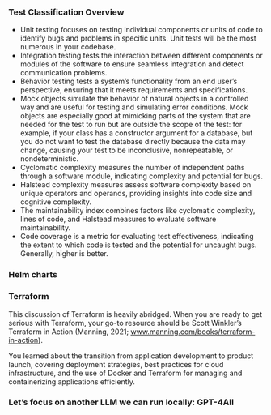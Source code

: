 ### Test Classification Overview
- Unit testing focuses on testing individual components or units of code to identify bugs and problems in specific units. Unit tests will be the most numerous in your codebase.
- Integration testing tests the interaction between different components or modules of the software to ensure seamless integration and detect communication problems.
- Behavior testing tests a system’s functionality from an end user’s perspective, ensuring that it meets requirements and specifications.
- Mock objects simulate the behavior of natural objects in a controlled way and are useful for testing and simulating error conditions. Mock objects are especially good at mimicking parts of the system that are needed for the test to run but are outside the scope of the test: for example, if your class has a constructor argument for a database, but you do not want to test the database directly because the data may change, causing your test to be inconclusive, nonrepeatable, or nondeterministic.
- Cyclomatic complexity measures the number of independent paths through a software module, indicating complexity and potential for bugs.
- Halstead complexity measures assess software complexity based on unique operators and operands, providing insights into code size and cognitive complexity.
- The maintainability index combines factors like cyclomatic complexity, lines of code, and Halstead measures to evaluate software maintainability.
- Code coverage is a metric for evaluating test effectiveness, indicating the extent to which code is tested and the potential for uncaught bugs. Generally, higher is better.

### Helm charts

### Terraform

This discussion of Terraform is heavily abridged. When you are ready to get serious with Terraform, your go-to resource should be Scott Winkler’s Terraform in Action (Manning, 2021; www.manning.com/books/terraform-in-action).

You learned about the transition from application development to product launch, covering deployment strategies, best practices for cloud infrastructure, and the use of Docker and Terraform for managing and containerizing applications efficiently.

### Let’s focus on another LLM we can run locally: GPT-4All
